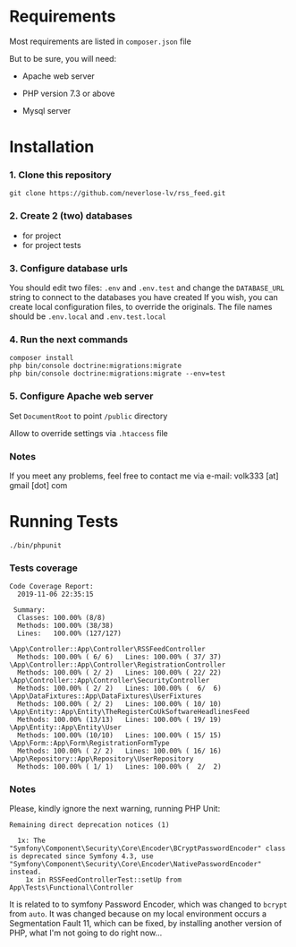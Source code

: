 # Requirements
Most requirements are listed in `composer.json` file

But to be sure, you will need:
- Apache web server

- PHP version 7.3 or above

- Mysql server

# Installation

### 1. Clone this repository

`git clone https://github.com/neverlose-lv/rss_feed.git`

### 2. Create 2 (two) databases
-   for project
-   for project tests

### 3. Configure database urls
You should edit two files:
`.env` and `.env.test`
and change the 
`DATABASE_URL` string to connect to the databases you have created
If you wish, you can create local configuration files, to override the originals.
The file names should be `.env.local` and `.env.test.local`

### 4. Run the next commands
```
composer install
php bin/console doctrine:migrations:migrate
php bin/console doctrine:migrations:migrate --env=test
```

### 5. Configure Apache web server
Set `DocumentRoot` to point `/public` directory

Allow to override settings via `.htaccess` file

### Notes

If you meet any problems, feel free to contact me via e-mail:
volk333 [at] gmail [dot] com

# Running Tests
`./bin/phpunit`

### Tests coverage
```
Code Coverage Report:       
  2019-11-06 22:35:15       
                            
 Summary:                   
  Classes: 100.00% (8/8)    
  Methods: 100.00% (38/38)  
  Lines:   100.00% (127/127)

\App\Controller::App\Controller\RSSFeedController
  Methods: 100.00% ( 6/ 6)   Lines: 100.00% ( 37/ 37)
\App\Controller::App\Controller\RegistrationController
  Methods: 100.00% ( 2/ 2)   Lines: 100.00% ( 22/ 22)
\App\Controller::App\Controller\SecurityController
  Methods: 100.00% ( 2/ 2)   Lines: 100.00% (  6/  6)
\App\DataFixtures::App\DataFixtures\UserFixtures
  Methods: 100.00% ( 2/ 2)   Lines: 100.00% ( 10/ 10)
\App\Entity::App\Entity\TheRegisterCoUkSoftwareHeadlinesFeed
  Methods: 100.00% (13/13)   Lines: 100.00% ( 19/ 19)
\App\Entity::App\Entity\User
  Methods: 100.00% (10/10)   Lines: 100.00% ( 15/ 15)
\App\Form::App\Form\RegistrationFormType
  Methods: 100.00% ( 2/ 2)   Lines: 100.00% ( 16/ 16)
\App\Repository::App\Repository\UserRepository
  Methods: 100.00% ( 1/ 1)   Lines: 100.00% (  2/  2)
```
### Notes

Please, kindly ignore the next warning, running PHP Unit:

```
Remaining direct deprecation notices (1)

  1x: The "Symfony\Component\Security\Core\Encoder\BCryptPasswordEncoder" class is deprecated since Symfony 4.3, use "Symfony\Component\Security\Core\Encoder\NativePasswordEncoder" instead.
    1x in RSSFeedControllerTest::setUp from App\Tests\Functional\Controller
```

It is related to to symfony Password Encoder, which was changed to `bcrypt` from `auto`.
It was changed because on my local environment occurs a Segmentation Fault 11, which can be fixed, by installing another version of PHP, what I'm not going to do right now...
